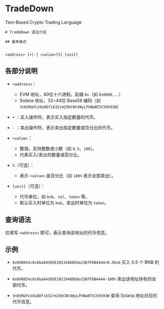 # TradeDown
Text-Based Crypto Trading Language

```
# TradeDown 语法介绍

## 基本格式
 

<address> [+|-] <value>[%] [unit]
```

## 各部分说明

* `<address>`：

  * EVM 地址，40位十六进制，前缀 `0x`（如 `0x0980...`）
  * Solana 地址，32\~44位 Base58 编码（如 `3n65MaYLVdu8Dfi63Zrm25KCNt4WyLPVWwNT5Ch9S93W`）

* `+` ：买入操作符，表示买入指定数量的代币。

* `-` ：卖出操作符，表示卖出指定数量或百分比的代币。

* `<value>`：

  * 数值，支持整数或小数（如 `0.5`、`100`）。
  * 代表买入/卖出的数量或百分比。

* `%`（可选）：

  * 表示 `<value>` 是百分比（如 `100%` 表示全部卖出）。

* `[unit]`（可选）：

  * 代币单位，如 `bnb`、`sol`、`token` 等。
  * 默认买入时单位为 `bnb`，卖出时单位为 `token`。

## 查询语法

仅填写 `<address>` 即可，表示查询该地址的代币信息。

## 示例

* `0x098054c0c6ba84d95E2011946Db9a15BfFDB4444+0.5bnb`
  买入 0.5 个 BNB 的代币。

* `0x098054c0c6ba84d95E2011946Db9a15BfFDB4444-100%`
  卖出该地址持有的全部代币。

* `3n65MaYLVdu8Dfi63Zrm25KCNt4WyLPVWwNT5Ch9S93W`
  查询 Solana 地址对应的代币信息。


